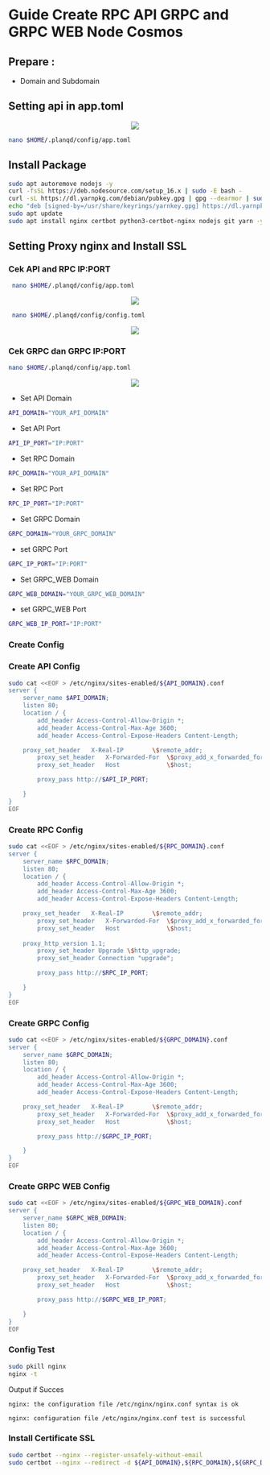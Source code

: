 # Guide Create RPC API GRPC and GRPC WEB Node Cosmos

## Prepare : 
- Domain and Subdomain


## Setting api in app.toml

<p align="center">
  <img style="margin: auto; height: auto;" src="https://user-images.githubusercontent.com/65535542/215301089-2477d432-005b-4505-a3d2-28976ddd1d6c.png">
</p>

```bash
nano $HOME/.planqd/config/app.toml
```

## Install Package

```bash
sudo apt autoremove nodejs -y
curl -fsSL https://deb.nodesource.com/setup_16.x | sudo -E bash -
curl -sL https://dl.yarnpkg.com/debian/pubkey.gpg | gpg --dearmor | sudo tee /usr/share/keyrings/yarnkey.gpg >/dev/null
echo "deb [signed-by=/usr/share/keyrings/yarnkey.gpg] https://dl.yarnpkg.com/debian stable main" | sudo tee /etc/apt/sources.list.d/yarn.list
sudo apt update
sudo apt install nginx certbot python3-certbot-nginx nodejs git yarn -y 
```

## Setting Proxy nginx and Install SSL

### Cek API and RPC IP:PORT


```bash
 nano $HOME/.planqd/config/app.toml
 ```

 <p align="center">
  <img style="margin: auto; height: auto;" src="https://user-images.githubusercontent.com/65535542/215300888-5fe0d7da-ef16-4f86-b9be-81af01f26058.png">
</p>


```bash
 nano $HOME/.planqd/config/config.toml
 ```
<p align="center">
  <img style="margin: auto; height: auto;" src="https://user-images.githubusercontent.com/65535542/215300949-42bb29cc-116d-483d-a512-a4c29fb325d1.png">
</p>

### Cek GRPC dan GRPC IP:PORT

```bash
nano $HOME/.planqd/config/app.toml
```


<p align="center">
  <img style="margin: auto; height: auto;" src="https://user-images.githubusercontent.com/85473027/221359346-5f0090b8-faf9-4836-b15b-bd58fb7f8d99.png">
</p>



- Set API Domain
```bash
API_DOMAIN="YOUR_API_DOMAIN"
```

- Set API Port
```bash
API_IP_PORT="IP:PORT"
```

- Set RPC Domain
```bash
RPC_DOMAIN="YOUR_API_DOMAIN"
```

- Set RPC Port

```bash
RPC_IP_PORT="IP:PORT"
```

- Set GRPC Domain
```bash
GRPC_DOMAIN="YOUR_GRPC_DOMAIN"
```
- set GRPC Port

```bash
GRPC_IP_PORT="IP:PORT"
```

- Set GRPC_WEB Domain

```bash
GRPC_WEB_DOMAIN="YOUR_GRPC_WEB_DOMAIN"
```
- set GRPC_WEB Port

```bash
GRPC_WEB_IP_PORT="IP:PORT"
```


### Create Config

### Create API Config
```bash
sudo cat <<EOF > /etc/nginx/sites-enabled/${API_DOMAIN}.conf
server {
    server_name $API_DOMAIN;
    listen 80;
    location / {
        add_header Access-Control-Allow-Origin *;
        add_header Access-Control-Max-Age 3600;
        add_header Access-Control-Expose-Headers Content-Length;

	proxy_set_header   X-Real-IP        \$remote_addr;
        proxy_set_header   X-Forwarded-For  \$proxy_add_x_forwarded_for;
        proxy_set_header   Host             \$host;

        proxy_pass http://$API_IP_PORT;

    }
}
EOF
```

### Create RPC Config

```bash
sudo cat <<EOF > /etc/nginx/sites-enabled/${RPC_DOMAIN}.conf
server {
    server_name $RPC_DOMAIN;
    listen 80;
    location / {
        add_header Access-Control-Allow-Origin *;
        add_header Access-Control-Max-Age 3600;
        add_header Access-Control-Expose-Headers Content-Length;

	proxy_set_header   X-Real-IP        \$remote_addr;
        proxy_set_header   X-Forwarded-For  \$proxy_add_x_forwarded_for;
        proxy_set_header   Host             \$host;
	
	proxy_http_version 1.1;
        proxy_set_header Upgrade \$http_upgrade;
        proxy_set_header Connection "upgrade";

        proxy_pass http://$RPC_IP_PORT;

    }
}
EOF
```
### Create GRPC Config

```bash
sudo cat <<EOF > /etc/nginx/sites-enabled/${GRPC_DOMAIN}.conf
server {
    server_name $GRPC_DOMAIN;
    listen 80;
    location / {
        add_header Access-Control-Allow-Origin *;
        add_header Access-Control-Max-Age 3600;
        add_header Access-Control-Expose-Headers Content-Length;

	proxy_set_header   X-Real-IP        \$remote_addr;
        proxy_set_header   X-Forwarded-For  \$proxy_add_x_forwarded_for;
        proxy_set_header   Host             \$host;

        proxy_pass http://$GRPC_IP_PORT;

    }
}
EOF
```

### Create GRPC WEB Config

```bash
sudo cat <<EOF > /etc/nginx/sites-enabled/${GRPC_WEB_DOMAIN}.conf
server {
    server_name $GRPC_WEB_DOMAIN;
    listen 80;
    location / {
        add_header Access-Control-Allow-Origin *;
        add_header Access-Control-Max-Age 3600;
        add_header Access-Control-Expose-Headers Content-Length;

	proxy_set_header   X-Real-IP        \$remote_addr;
        proxy_set_header   X-Forwarded-For  \$proxy_add_x_forwarded_for;
        proxy_set_header   Host             \$host;

        proxy_pass http://$GRPC_WEB_IP_PORT;

    }
}
EOF
```


### Config Test

```bash
sudo pkill nginx
nginx -t 
```

Output if Succes

`nginx: the configuration file /etc/nginx/nginx.conf syntax is ok`

`nginx: configuration file /etc/nginx/nginx.conf test is successful`


### Install Certificate SSL

```bash
sudo certbot --nginx --register-unsafely-without-email
sudo certbot --nginx --redirect -d ${API_DOMAIN},${RPC_DOMAIN},${GRPC_DOMAIN},${GRPC_WEB_DOMAIN}
```
